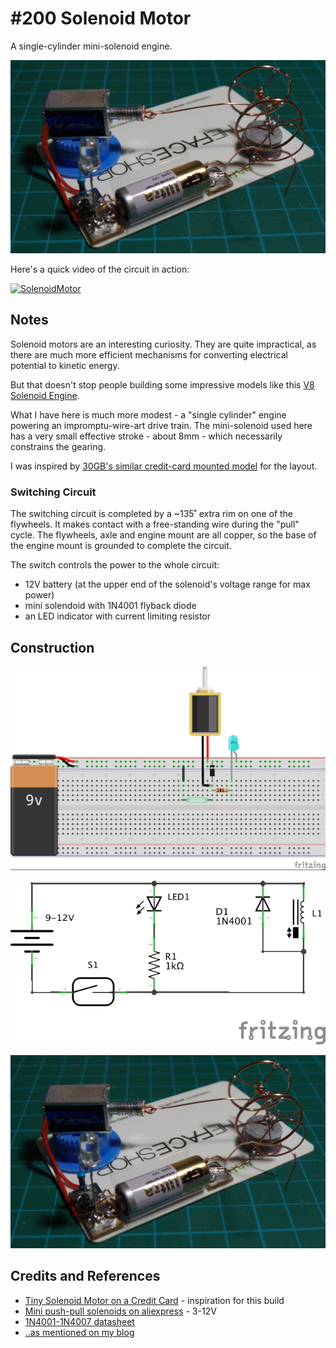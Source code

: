 # #200 Solenoid Motor

A single-cylinder mini-solenoid engine.

![The Build](./assets/SolenoidMotor_build.jpg?raw=true)

Here's a quick video of the circuit in action:

[![SolenoidMotor](https://img.youtube.com/vi/b7wmZLSBpzk/0.jpg)](https://www.youtube.com/watch?v=b7wmZLSBpzk)


## Notes

Solenoid motors are an interesting curiosity. They are quite impractical, as there are much more efficient
mechanisms for converting electrical potential to kinetic energy.

But that doesn't stop people building some impressive models like this [V8 Solenoid Engine](https://www.youtube.com/watch?v=uhYEdD94vH0).

What I have here is much more modest - a "single cylinder" engine powering an
impromptu-wire-art drive train. The mini-solenoid used here has a very small effective stroke - about 8mm -
which necessarily constrains the gearing.

I was inspired by [30GB's similar credit-card mounted model](https://www.youtube.com/watch?v=8EaCermGrwM) for the layout.

### Switching Circuit

The switching circuit is completed by a ~135˚ extra rim on one of the flywheels.
It makes contact with a free-standing wire during the "pull" cycle.
The flywheels, axle and engine mount are all copper, so the base of the engine mount is grounded to complete the circuit.

The switch controls the power to the whole circuit:
* 12V battery (at the upper end of the solenoid's voltage range for max power)
* mini solendoid with 1N4001 flyback diode
* an LED indicator with current limiting resistor

## Construction

![Breadboard](./assets/SolenoidMotor_bb.jpg?raw=true)

![The Schematic](./assets/SolenoidMotor_schematic.jpg?raw=true)

![The Build](./assets/SolenoidMotor_build.jpg?raw=true)

## Credits and References

* [Tiny Solenoid Motor on a Credit Card](https://www.youtube.com/watch?v=8EaCermGrwM) - inspiration for this build
* [Mini push-pull solenoids on aliexpress](https://www.aliexpress.com/item/5pcs-mini-DC3-12V-Push-Pull-Type-Solenoid-Electromagnet-DC-Micro-Solenoid-Free-shipping/32309067252.html) - 3-12V
* [1N4001-1N4007 datasheet](https://www.futurlec.com/Diodes/1N4001.shtml)
* [..as mentioned on my blog](https://blog.tardate.com/2016/04/littlearduinoprojects200-mini-solenoid.html)
